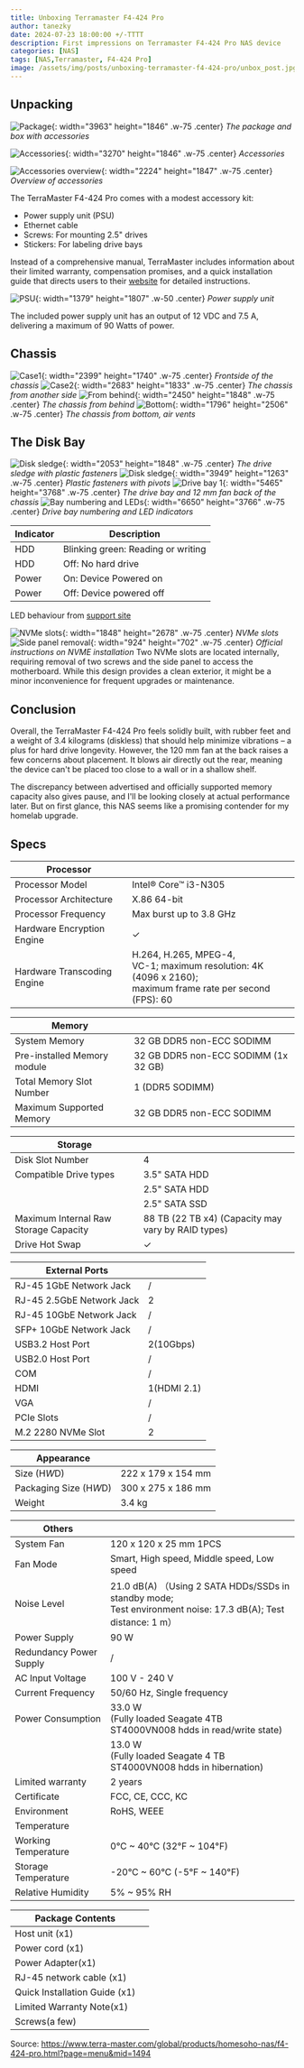 ```yaml
---
title: Unboxing Terramaster F4-424 Pro
author: tanezky
date: 2024-07-23 18:00:00 +/-TTTT
description: First impressions on Terramaster F4-424 Pro NAS device
categories: [NAS]
tags: [NAS,Terramaster, F4-424 Pro]
image: /assets/img/posts/unboxing-terramaster-f4-424-pro/unbox_post.jpg
---
```


## Unpacking

![Package](/assets/img/posts/unboxing-terramaster-f4-424-pro/box.jpg){: width="3963" height="1846" .w-75 .center}
_The package and box with accessories_

![Accessories](/assets/img/posts/unboxing-terramaster-f4-424-pro/contents.jpg){: width="3270" height="1846" .w-75 .center}
_Accessories_

![Accessories overview](/assets/img/posts/unboxing-terramaster-f4-424-pro/content_overview.jpg){: width="2224" height="1847" .w-75 .center}
_Overview of accessories_

The TerraMaster F4-424 Pro comes with a modest accessory kit:

- Power supply unit (PSU)
- Ethernet cable
- Screws: For mounting 2.5" drives
- Stickers: For labeling drive bays

Instead of a comprehensive manual, TerraMaster includes information about their limited warranty, compensation promises, and a quick installation guide that directs users to their [website](https://support.terra-master.com/quickguide/steps?product=F4-424%20Pro) for detailed instructions.

![PSU](/assets/img/posts/unboxing-terramaster-f4-424-pro/psu.jpg){: width="1379" height="1807" .w-50 .center}
_Power supply unit_

The included power supply unit has an output of 12 VDC and 7.5 A, delivering a maximum of 90 Watts of power.

## Chassis

![Case1](/assets/img/posts/unboxing-terramaster-f4-424-pro/case1.jpg){: width="2399" height="1740" .w-75 .center}
_Frontside of the chassis_
![Case2](/assets/img/posts/unboxing-terramaster-f4-424-pro/case2.jpg){: width="2683" height="1833" .w-75 .center}
_The chassis from another side_
![From behind](/assets/img/posts/unboxing-terramaster-f4-424-pro/case3.jpg){: width="2450" height="1848" .w-75 .center}
_The chassis from behind_
![Bottom](/assets/img/posts/unboxing-terramaster-f4-424-pro/case4.jpg){: width="1796" height="2506" .w-75 .center}
_The chassis from bottom, air vents_

## The Disk Bay

![Disk sledge](/assets/img/posts/unboxing-terramaster-f4-424-pro/bay1.jpg){: width="2053" height="1848" .w-75 .center}
_The drive sledge with plastic fasteners_
![Disk sledge](/assets/img/posts/unboxing-terramaster-f4-424-pro/bay1_1.jpg){: width="3949" height="1263" .w-75 .center}
_Plastic fasteners with pivots_
![Drive bay 1](/assets/img/posts/unboxing-terramaster-f4-424-pro/bay2.jpg){: width="5465" height="3768" .w-75 .center}
_The drive bay and 12 mm fan back of the chassis_
![Bay numbering and LEDs](/assets/img/posts/unboxing-terramaster-f4-424-pro/bay3.jpg){: width="6650" height="3766" .w-75 .center}
_Drive bay numbering and LED indicators_



| Indicator | Description |
| --------- | ----------- |
| HDD | Blinking green: Reading or writing |
| HDD | Off: No hard drive |
| Power | On: Device Powered on |
| Power | Off: Device powered off |

LED behaviour from [support site](https://support.terra-master.com/quickguide/steps?product=F4-424%20Pro&page=3)


![NVMe slots](/assets/img/posts/unboxing-terramaster-f4-424-pro/bay4.jpg){: width="1848" height="2678" .w-75 .center}
_NVMe slots_
![Side panel removal](/assets/img/posts/unboxing-terramaster-f4-424-pro/side_panel.jpg){: width="924" height="702" .w-75 .center}
_Official instructions on NVME installation_
Two NVMe slots are located internally, requiring removal of two screws and the side panel to access the motherboard. While this design provides a clean exterior, it might be a minor inconvenience for frequent upgrades or maintenance.

## Conclusion

Overall, the TerraMaster F4-424 Pro feels solidly built, with rubber feet and a weight of 3.4 kilograms (diskless) that should help minimize vibrations – a plus for hard drive longevity. However, the 120 mm fan at the back raises a few concerns about placement. It blows air directly out the rear, meaning the device can't be placed too close to a wall or in a shallow shelf. 

The discrepancy between advertised and officially supported memory capacity also gives pause, and I'll be looking closely at actual performance later. But on first glance, this NAS seems like a promising contender for my homelab upgrade.


## Specs

| **Processor** |   |
|---|---|
| Processor Model | Intel® Core™ i3-N305 |
| Processor Architecture | X.86 64-bit |
| Processor Frequency | Max burst up to 3.8 GHz |
| Hardware Encryption Engine | ✓ |
| Hardware Transcoding Engine |  H.264, H.265, MPEG-4, <br>VC-1; maximum resolution: 4K (4096 x 2160); <br>maximum frame rate per second (FPS): 60 |

| **Memory** |   |
|---|---|
| System Memory | 32 GB DDR5 non-ECC SODIMM |
| Pre-installed Memory module | 32 GB DDR5 non-ECC SODIMM (1x 32 GB) |
| Total Memory Slot Number | 1 (DDR5 SODIMM) |
| Maximum Supported Memory | 32 GB DDR5 non-ECC SODIMM |

| **Storage** |   |
|---|---|
| Disk Slot Number | 4 |
| Compatible Drive types | 3.5" SATA HDD |
|  | 2.5" SATA HDD |
|  | 2.5" SATA SSD |
| Maximum Internal Raw Storage Capacity | 88 TB (22 TB x4) (Capacity may vary by RAID types) |
| Drive Hot Swap | ✓ |

| **External Ports** |   |
|---|---|
| RJ-45 1GbE Network Jack | / |
| RJ-45 2.5GbE Network Jack | 2 |
| RJ-45 10GbE Network Jack | / |
|  SFP+ 10GbE Network Jack | / |
| USB3.2 Host Port | 2(10Gbps) |
| USB2.0 Host Port | / |
| COM | / |
| HDMI | 1(HDMI 2.1) |
| VGA | / |
| PCIe Slots | / |
| M.2 2280 NVMe Slot | 2  |

| **Appearance** |   |
|---|---|
| Size (H*W*D) | 222 x 179 x 154 mm |
| Packaging Size (H*W*D) | 300 x 275 x 186  mm |
| Weight | 3.4 kg |

| **Others** |   |
|---|---|
| System Fan | 120 x 120 x 25 mm  1PCS |
| Fan Mode | Smart, High speed, Middle speed, Low speed |
| Noise Level | 21.0 dB(A) （Using 2 SATA HDDs/SSDs in standby mode;<br> Test environment noise: 17.3 dB(A); Test distance: 1 m） |
| Power Supply | 90 W |
| Redundancy Power Supply | / |
| AC Input Voltage | 100 V - 240 V |
| Current Frequency | 50/60 Hz, Single frequency |
| Power Consumption | 33.0 W<br>(Fully loaded Seagate 4TB ST4000VN008 hdds in read/write state)  |
|  | 13.0 W <br>(Fully loaded Seagate 4 TB ST4000VN008 hdds in hibernation) |
| Limited warranty | 2 years |
| Certificate | FCC, CE, CCC, KC |
| Environment | RoHS, WEEE |
| Temperature |   |
| Working Temperature | 0°C  ~ 40°C (32°F ~ 104°F) |
| Storage Temperature | -20°C ~ 60°C (-5°F ~ 140°F) |
| Relative Humidity | 5% ~ 95% RH |

| **Package Contents** |   |
|---|---|
| Host unit (x1) | |
| Power cord (x1) | |
| Power Adapter(x1) | |
| RJ-45 network cable (x1) | |
| Quick Installation Guide (x1) | |
| Limited Warranty Note(x1) | |
| Screws(a few) | |


Source: <https://www.terra-master.com/global/products/homesoho-nas/f4-424-pro.html?page=menu&mid=1494>